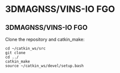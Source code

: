 # 3DMAGNSS/VINS-IO FGO

<!-- Build 3DMAGNSS/VINS-IO FGO  -->
## 3DMAGNSS/VINS-IO FGO

Clone the repository and catkin_make:

    cd ~/catkin_ws/src
    git clone 
    cd ../
    catkin_make
    source ~/catkin_ws/devel/setup.bash
